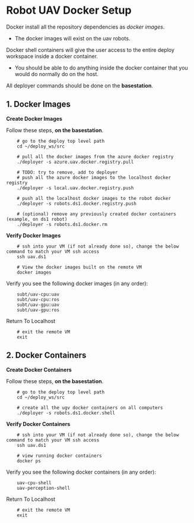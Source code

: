 # Robot UAV Docker Setup

Docker install all the repository dependencies as *docker images*.

- The docker images will exist on the uav robots.

Docker shell containers will give the user access to the entire deploy workspace inside a docker container.

- You should be able to do anything inside the docker container that you would do normally do on the host.

All deployer commands should be done on the **basestation**.

## 1. Docker Images

**Create Docker Images**

Follow these steps, **on the basestation**.

        # go to the deploy top level path
        cd ~/deploy_ws/src

        # pull all the docker images from the azure docker registry
        ./deployer -s azure.uav.docker.registry.pull

        # TODO: try to remove, add to deployer
        # push all the azure docker images to the localhost docker registry
        ./deployer -s local.uav.docker.registry.push

        # push all the localhost docker images to the robot docker
        ./deployer -s robots.ds1.docker.registry.push

        # (optional) remove any previously created docker containers (example, on ds1 robot)
        ./deployer -s robots.ds1.docker.rm

**Verify Docker Images**

        # ssh into your VM (if not already done so), change the below command to match your VM ssh access
        ssh uav.ds1

        # View the docker images built on the remote VM
        docker images

Verify you see the following docker images (in any order):

        subt/uav-cpu:uav
        subt/uav-cpu:ros
        subt/uav-gpu:uav
        subt/uav-gpu:ros

Return To Localhost

        # exit the remote VM
        exit

## 2. Docker Containers

**Create Docker Containers**

Follow these steps, **on the basestation**.

        # go to the deploy top level path
        cd ~/deploy_ws/src

        # create all the ugv docker containers on all computers
        ./deployer -s robots.ds1.docker.shell

**Verify Docker Containers**

        # ssh into your VM (if not already done so), change the below command to match your VM ssh access
        ssh uav.ds1

        # view running docker containers
        docker ps

Verify you see the following docker containers (in any order):

        uav-cpu-shell
        uav-perception-shell

Return To Localhost

        # exit the remote VM
        exit
